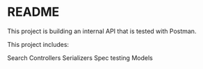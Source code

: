 # README

This project is building an internal API that is tested with Postman.

This project includes:

Search Controllers 
Serializers
Spec testing 
Models 
